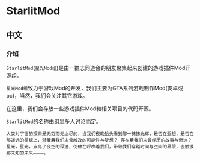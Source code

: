# StarlitMod
## 中文
### 介绍
`StarlitMod`(`星光Mod组`)是由一群志同道合的朋友聚集起来创建的游戏插件Mod开源组。

`星光Mod组`致力于游戏Mod的开发，我们主要为GTA系列游戏制作Mod(安卓或pc)，当然，我们会关注其它游戏。

在这里，我们会存放一些游戏插件Mod和相关项目的代码开源。

`StarlitMod`的名称由组里多人讨论而定。
```
人类对宇宙的探索是无穷而无止尽的，当我们夜晚抬头看到那一抹抹光辉，是否在遐想，是否在那遥远的星球上，潜藏着我们未曾触及的可能性与梦想？ 存在着我们未曾经历的故事与奇迹？
星光，星光，点亮了夜空的深邃，仿佛在呼唤着我们，带领我们穿越时间与空间的界限，去触摸那未知的未来————。
```
